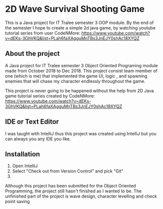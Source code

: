 # 2D Wave Survival Shooting Game
This is a Java project for IT Tralee semester 3 OOP module. By the end of the semester I hope to create a simple 2d java game, by watching youtube tutorial series from user CodeNMore: https://www.youtube.com/watch?v=dEKs-3GhVKQ&list=PLah6faXAgguMnTBs3JnEJY0shAc18XYQZ 


## About the project

A Java project for IT Tralee semester 3 Object Oriented Programing module made from October 2018 to Dec 2018. This project consist team member of one (which is me) that implemented the game UI, logic , and spawning enemies that will chase my character endlessly throughout the game.

This project is never going to be happened without the help from 2D Java game tutorial series created by CodeNMore:
https://www.youtube.com/watch?v=dEKs-3GhVKQ&list=PLah6faXAgguMnTBs3JnEJY0shAc18XYQZ 

## IDE or Text Editor 

I was taught with IntelliJ thus this project was created using IntelliJ but you can always you any IDE you like.

## Installation
1. Open IntelliJ
2. Select "Check out from Version Control" and pick "Git"
3. 


Although this project has been submitted for the Object Oriented Programming, the project still hasn't finished as I wanted to be.
The unfinished part of the project is wave design, character levelling and check point saving 
